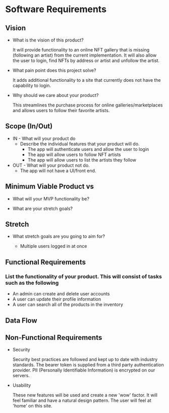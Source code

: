 # Software Requirements

## Vision

- What is the vision of this product?

  It will provide functionality to an online NFT gallery that is missing (following an artist) from the current implementation. It will also allow the user to login, find NFTs by address or artist and unfollow the artist.

- What pain point does this project solve?

  It adds additional functionality to a site that currently does not have the capability to login.

- Why should we care about your product?

  This streamlines the purchase process for online galleries/marketplaces and allows users to follow their favorite artists.

## Scope (In/Out)

- IN - What will your product do
  - Describe the individual features that your product will do.
    - The app will authenticate users and allow the user to login
    - The app will allow users to follow NFT artists
    - The app will allow users to list the artists they follow
- OUT - What will your product not do.
  - The app will not have a UI/front end.

## Minimum Viable Product vs

- What will your MVP functionality be?

- What are your stretch goals?

## Stretch

- What stretch goals are you going to aim for?

  - Multiple users logged in at once

## Functional Requirements

### List the functionality of your product. This will consist of tasks such as the following

- An admin can create and delete user accounts
- A user can update their profile information
- A user can search all of the products in the inventory

## Data Flow



## Non-Functional Requirements

- Security

  Security best practices are followed and kept up to date with industry standards. The bearer token is supplied from a third party authentication provider. PII (Personally Identifiable Information) is encrypted on our servers.

- Usability

  These new features will be used and create a new 'wow' factor. It will feel familiar and have a natural design pattern. The user will feel at 'home' on this site.
